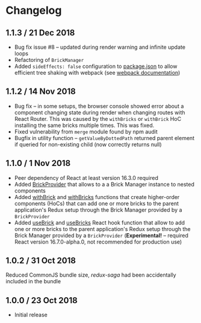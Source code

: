 # Changelog

## 1.1.3 / 21 Dec 2018

* Bug fix issue #8 – updated during render warning and infinite update loops
* Refactoring of `BrickManager`
* Added `sideEffects: false` configuration to [package.json](package.json) to allow efficient tree shaking with
  webpack (see [webpack documentation](https://webpack.js.org/guides/tree-shaking/#mark-the-file-as-side-effect-free))

## 1.1.2 / 14 Nov 2018

* Bug fix – in some setups, the browser console showed error about a component changing state during render when 
  changing routes with React Router. This was caused by the `withBricks` or `withBrick` HoC installing the same
  bricks multiple times. This was fixed.
* Fixed vulnerability from `merge` module found by npm audit
* Bugfix in utility function – `getValueByDottedPath` returned parent element if queried for non-existing child 
  (now correctly returns null)

## 1.1.0 / 1 Nov 2018

* Peer dependency of React at least version 16.3.0 required
* Added [BrickProvider](src/BrickProvider.js) that allows to a a Brick Manager instance to nested components
* Added [withBrick](src/withBrick.js) and [withBricks](src/withBricks.js) functions that create higher-order
  components (HoCs) that can add one or more bricks to the parent application's Redux setup through the
  Brick Manager provided by a `BrickProvider`
* Added [useBrick](src/useBrick.js) and [useBricks](src/useBricks.js) React hook function that allow to add one
  or more bricks to the parent application's Redux setup through the Brick Manager provided by a `BrickProvider`
  (**Experimental!** – required React version 16.7.0-alpha.0, not recommended for production use)

## 1.0.2 / 31 Oct 2018

Reduced CommonJS bundle size, _redux-saga_ had been accidentally included in the bundle

## 1.0.0 / 23 Oct 2018

* Initial release 

